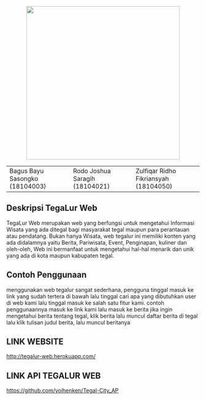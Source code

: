 <p align="center"><img src="https://cdn.discordapp.com/attachments/398390161928355842/806871299636592680/Logo.png" width="400"></p>



<!DOCTYPE html>
<html>
<head>
	<title> Belajar Tabel HTML</title>
	<meta charset="utf-8">
</head>
<body>
 
 <table>
 	<tr>
 		<td> Bagus Bayu Sasongko        (18104003)</td>
 		<td> Rodo Joshua Saragih         (18104021)</td>
        <td>  Zulfiqar Ridho Fikriansyah (18104050)</td>
 	</tr>
 
 </table>

</body>
</html>



## Deskripsi TegaLur Web
TegaLur Web merupakan web yang berfungsi untuk mengetahui Informasi Wisata yang ada ditegal bagi masyarakat tegal maupun para perantauan atau pendatang. Bukan hanya Wisata, web tegalur ini memiliki konten yang ada didalamnya yaitu Berita, Pariwisata, Event, Penginapan, kuliner dan oleh-oleh, Web ini bermanfaat untuk mengetahui hal-hal menarik dan unik yang ada di kota maupun kabupaten tegal.

## Contoh Penggunaan
menggunakan web tegalur sangat sederhana, pengguna tinggal masuk ke link yang sudah tertera di bawah lalu tinggal cari apa yang dibutuhkan user di web kami lalu tinggal masuk ke salah satu fitur kami.
contoh penggunaannya masuk ke link kami lalu masuk ke berita jika ingin mengetahui berita tentang tegal, klik berita lalu muncul daftar berita di tegal lalu klik tulisan judul berita, lalu muncul beritanya

## LINK WEBSITE
http://tegalur-web.herokuapp.com/

## LINK API TEGALUR WEB
https://github.com/yoihenken/Tegal-City_AP


